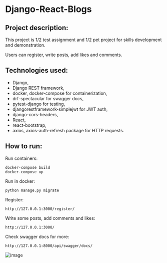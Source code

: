 # Django-React-Blogs

## Project description:

This project is 1/2 test assignment and 1/2 pet project for skills development and demonstration.

Users can register, write posts, add likes and comments.

## Technologies used: 
* Django, 
* Django REST framework, 
* docker, docker-compose for containerization,
* drf-spectacular for swagger docs,
* pytest-django for testing,
* djangorestframework-simplejwt for JWT auth,
* django-cors-headers,
* React,
* react-bootstrap,
* axios, axios-auth-refresh package for HTTP requests.

## How to run:

Run containers:

    docker-compose build
    docker-compose up

Run in docker:    

    python manage.py migrate

Register:

    http://127.0.0.1:3000/register/

Write some posts, add comments and likes:

    http://127.0.0.1:3000/

Check swagger docs for more:

    http://127.0.0.1:8000/api/swagger/docs/


![image](https://github.com/DmitryDubovikov/Django-React-Blogs/blob/main/blogs.jpg)
